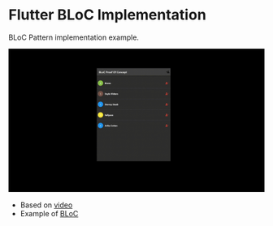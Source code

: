 # Flutter BLoC Implementation

BLoC Pattern implementation example.

![demonstration](.github/assets/demonstration.gif)

* Based on [video](https://www.youtube.com/watch?v=UukgrBIf3Cc)
* Example of [BLoC](https://bloclibrary.dev/#/fluttertimertutorial)
